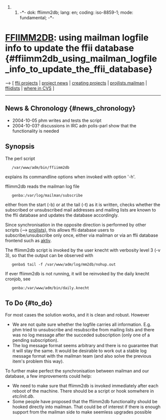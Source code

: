 1.  1.  -\*- dok: ffiimm2db; lang: en; coding: iso-8859-1; mode:
        fundamental; -\*-

# [FFIIMM2DB](FFIIMM2 "wikilink"): using mailman logfile info to update the ffii database {#ffiimm2db_using_mailman_logfile_info_to_update_the_ffii_database}

\--\> \[ [ ffii projects](FfiiprojEn "wikilink") \| [ project
news](FfiiprojNewsEn "wikilink") \| [ creating
projects](FfiiprojKreEn "wikilink") \| [
projlists.mailman](MailmanProjlistsEn "wikilink") \| [
ffiidists](FfiidistsEn "wikilink") \| [ where in
CVS](CvsdirAdmBinEn "wikilink") \]

------------------------------------------------------------------------

## News & Chronology {#news_chronology}

-   2004-10-05 phm writes and tests the script
-   2004-10-03? discussions in IRC adn polis-parl show that the
    functionality is needed

## Synopsis

The perl script

`   /var/www/adm/bin/ffiimm2db`

explains its commandline options when invoked with option \'-h\'.

ffiimm2db reads the mailman log file

`   genba:/var/log/mailman/subscribe`

either from the start (-b) or at the tail (-t) as it is written, checks
whether the subscribed or unsubscribed mail addresses and mailing lists
are known to the ffii database and updates the database accordingly.

Since synchronisation in the opposite direction is performed by other
scripts (\--\> [ projlists](MailmanProjlistsEn "wikilink")), this allows
ffii database users to subscribe/unsubscribe only once, either via
mailman or via an ffii database frontend such as [
aktiv](AktivEn "wikilink").

The ffiimm2db script is invoked by the user knecht with verbosity level
3 (-v 3), so that the output can be observed with

`   genba$ tail -f /var/www/adm/log/mm2db/nohup.out`

If ever ffiimm2db is not running, it will be reinvoked by the daily
knecht cronjob, see

`   genba:/var/www/adm/bin/daily.knecht`

## To Do {#to_do}

For most cases the solution works, and it is clean and robust. However

-   We are not quite sure whether the logfile carries all information.
    E.g. phm tried to unsubscribe and resubscribe from mailing lists and
    there was no log message after the succeded subscription (only one
    of a pending subscription).
-   The log message format seems arbitrary and there is no guarantee
    that it will stay the same. It would be desirable to work out a
    stable log message format with the mailman team (and also solve the
    previous item\'s problem this way).

To further make perfect the synchronisation between mailman and our
database, a few improvements could help:

-   We need to make sure that ffiimm2db is invoked immediately after
    each reboot of the machine. There should be a script or hook
    somwhere in *etc/init.db*.
-   Some people have proposed that the ffiimm2db functionality should be
    hooked directly into mailman. That could be of interest if there is
    enough support from the mailman side to make seemless upgrades
    possible
